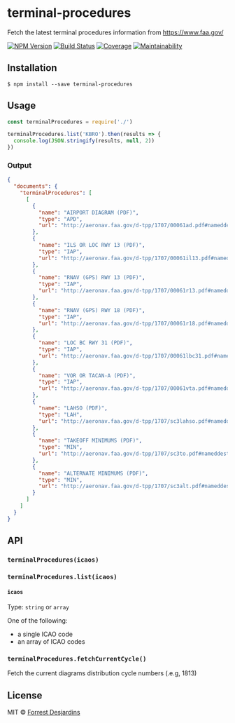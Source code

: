 # terminal-procedures

Fetch the latest terminal procedures information from https://www.faa.gov/

[![NPM Version][npm-image]][npm-url]
[![Build Status][travis-image]][travis-url]
[![Coverage][coveralls-image]][coveralls-url]
[![Maintainability][code-climate-image]][code-climate-url]

## Installation

```
$ npm install --save terminal-procedures
```

## Usage

```js
const terminalProcedures = require('./')

terminalProcedures.list('KBRO').then(results => {
  console.log(JSON.stringify(results, null, 2))
})
```

### Output

```json
{
  "documents": {
    "terminalProcedures": [
      [
        {
          "name": "AIRPORT DIAGRAM (PDF)",
          "type": "APD",
          "url": "http://aeronav.faa.gov/d-tpp/1707/00061ad.pdf#nameddest=(BRO)"
        },
        {
          "name": "ILS OR LOC RWY 13 (PDF)",
          "type": "IAP",
          "url": "http://aeronav.faa.gov/d-tpp/1707/00061il13.pdf#nameddest=(BRO)"
        },
        {
          "name": "RNAV (GPS) RWY 13 (PDF)",
          "type": "IAP",
          "url": "http://aeronav.faa.gov/d-tpp/1707/00061r13.pdf#nameddest=(BRO)"
        },
        {
          "name": "RNAV (GPS) RWY 18 (PDF)",
          "type": "IAP",
          "url": "http://aeronav.faa.gov/d-tpp/1707/00061r18.pdf#nameddest=(BRO)"
        },
        {
          "name": "LOC BC RWY 31 (PDF)",
          "type": "IAP",
          "url": "http://aeronav.faa.gov/d-tpp/1707/00061lbc31.pdf#nameddest=(BRO)"
        },
        {
          "name": "VOR OR TACAN-A (PDF)",
          "type": "IAP",
          "url": "http://aeronav.faa.gov/d-tpp/1707/00061vta.pdf#nameddest=(BRO)"
        },
        {
          "name": "LAHSO (PDF)",
          "type": "LAH",
          "url": "http://aeronav.faa.gov/d-tpp/1707/sc3lahso.pdf#nameddest=(BRO)"
        },
        {
          "name": "TAKEOFF MINIMUMS (PDF)",
          "type": "MIN",
          "url": "http://aeronav.faa.gov/d-tpp/1707/sc3to.pdf#nameddest=(BRO)"
        },
        {
          "name": "ALTERNATE MINIMUMS (PDF)",
          "type": "MIN",
          "url": "http://aeronav.faa.gov/d-tpp/1707/sc3alt.pdf#nameddest=(BRO)"
        }
      ]
    ]
  }
}
```

## API

### `terminalProcedures(icaos)`

### `terminalProcedures.list(icaos)`

#### `icaos`

Type: `string` or `array`

One of the following:

- a single ICAO code
- an array of ICAO codes

### `terminalProcedures.fetchCurrentCycle()`

Fetch the current diagrams distribution cycle numbers (.e.g, 1813)

## License

MIT © [Forrest Desjardins](https://github.com/fdesjardins)

[npm-url]: https://www.npmjs.com/package/terminal-procedures
[npm-image]: https://img.shields.io/npm/v/terminal-procedures.svg?style=flat
[travis-url]: https://travis-ci.org/fdesjardins/terminal-procedures
[travis-image]: https://img.shields.io/travis/fdesjardins/terminal-procedures.svg?style=flat
[coveralls-url]: https://coveralls.io/r/fdesjardins/terminal-procedures
[coveralls-image]: https://img.shields.io/coveralls/fdesjardins/terminal-procedures.svg?style=flat
[code-climate-url]: https://codeclimate.com/github/fdesjardins/terminal-procedures/maintainability
[code-climate-image]: https://api.codeclimate.com/v1/badges/62235bf632b6f023b461/maintainability
